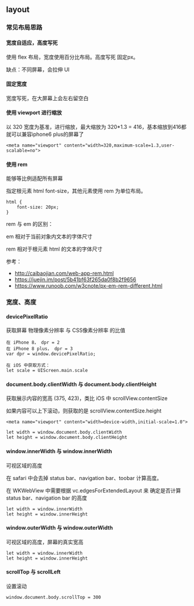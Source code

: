## layout

### 常见布局思路

#### 宽度自适应，高度写死

使用 flex 布局，宽度使用百分比布局。高度写死 固定px。

缺点：不同屏幕，会拉伸 UI

#### 固定宽度

宽度写死，在大屏幕上会左右留空白


#### 使用 viewport 进行缩放

以 320 宽度为基准，进行缩放，最大缩放为 320*1.3 = 416，基本缩放到416都就可以兼容iphone6 plus的屏幕了

```
<meta name="viewport" content="width=320,maximum-scale=1.3,user-scalable=no">
```

#### 使用 rem

能够等比例适配所有屏幕

指定根元素 html font-size，其他元素使用 rem 为单位布局。

```
html {
    font-size: 20px;
}

```

rem 与 em 的区别：

em 相对于当前对象内文本的字体尺寸

rem 相对于根元素 html 的文本的字体尺寸


参考：

- http://caibaojian.com/web-app-rem.html
- https://juejin.im/post/5b41bf63f265da0f8b2f9656
- https://www.runoob.com/w3cnote/px-em-rem-different.html


### 宽度、高度

#### devicePixelRatio

获取屏幕 物理像素分辨率 与 CSS像素分辨率 的比值

```
在 iPhone 8， dpr = 2
在 iPhone 8 plus， dpr = 3
var dpr = window.devicePixelRatio;

在 iOS 中获取方式：
let scale = UIScreen.main.scale
```

#### document.body.clientWidth 与 document.body.clientHeight

获取展示内容的宽高 (375, 423)，类比 iOS 中 scrollView.contentSize

如果内容可以上下滚动，则获取的是 scrollView.contentSize.height

```
<meta name="viewport" content="width=device-width,initial-scale=1.0">

let width = window.document.body.clientWidth
let height = window.document.body.clientHeight
```

#### window.innerWidth 与 window.innerWidth

可视区域的高度

在 safari 中会去掉 status bar、navigation bar、toobar 计算高度。

在 WKWebView 中需要根据 vc.edgesForExtendedLayout 来 确定是否计算 status bar、navigation bar 的高度

```
let width = window.innerWidth
let height = window.innerHeight
```

#### window.outerWidth 与 window.outerWidth

可视区域的高度，屏幕的真实宽高

```
let width = window.innerWidth
let height = window.innerHeight
```

#### scrollTop 与 scrollLeft

设置滚动

```
window.document.body.scrollTop = 300
```